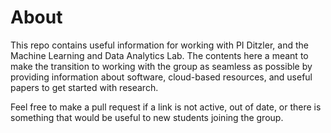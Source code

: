 # About 

This repo contains useful information for working with PI Ditzler, and the Machine Learning and Data Analytics Lab. The contents here a meant to make the transition to working with the group as seamless as possible by providing information about software, cloud-based resources, and useful papers to get started with research. 

Feel free to make a pull request if a link is not active, out of date, or there is something that would be useful to new students joining the group. 

